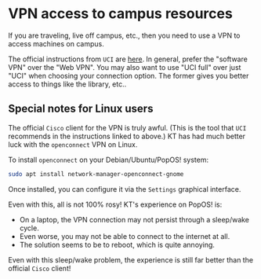# VPN access to campus resources

If you are traveling, live off campus, etc., then you need to use a VPN to access machines on campus.

The official instructions from `UCI` are [here](https://www.oit.uci.edu/help/vpn/).
In general, prefer the "software VPN" over the "Web VPN".
You may also want to use "UCI full" over just "UCI" when choosing your connection option.
The former gives you better access to things like the library, etc..

## Special notes for Linux users

The official `Cisco` client for the VPN is truly awful.
(This is the tool that `UCI` recommends in the instructions linked to above.)
KT has had much better luck with the `openconnect` VPN on Linux.

To install `openconnect` on your Debian/Ubuntu/PopOS! system:

```sh
sudo apt install network-manager-openconnect-gnome
```

Once installed, you can configure it via the `Settings` graphical interface.

Even with this, all is not 100% rosy!
KT's experience on PopOS! is:

* On a laptop, the VPN connection may not persist through a sleep/wake cycle.
* Even worse, you may not be able to connect to the internet at all.
* The solution seems to be to reboot, which is quite annoying.

Even with this sleep/wake problem, the experience is still far better than the official `Cisco` client!
